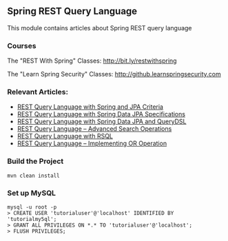 ## Spring REST Query Language

This module contains articles about Spring REST query language

### Courses

The "REST With Spring" Classes: http://bit.ly/restwithspring

The "Learn Spring Security" Classes: http://github.learnspringsecurity.com

### Relevant Articles: 

- [REST Query Language with Spring and JPA Criteria](http://www.baeldung.com/rest-search-language-spring-jpa-criteria)
- [REST Query Language with Spring Data JPA Specifications](http://www.baeldung.com/rest-api-search-language-spring-data-specifications)
- [REST Query Language with Spring Data JPA and QueryDSL](http://www.baeldung.com/rest-api-search-language-spring-data-querydsl)
- [REST Query Language – Advanced Search Operations](http://www.baeldung.com/rest-api-query-search-language-more-operations)
- [REST Query Language with RSQL](http://www.baeldung.com/rest-api-search-language-rsql-fiql)
- [REST Query Language – Implementing OR Operation](http://www.baeldung.com/rest-api-query-search-or-operation)

### Build the Project
```
mvn clean install
```

### Set up MySQL
```
mysql -u root -p 
> CREATE USER 'tutorialuser'@'localhost' IDENTIFIED BY 'tutorialmy5ql';
> GRANT ALL PRIVILEGES ON *.* TO 'tutorialuser'@'localhost';
> FLUSH PRIVILEGES;
```

